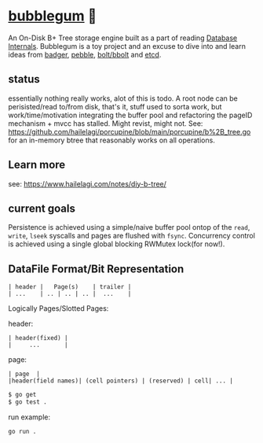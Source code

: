 # [bubblegum](https://adventuretime.fandom.com/wiki/Princess_Bubblegum) 🍬

An On-Disk B+ Tree storage engine built as a part of reading [Database Internals](https://www.databass.dev/).
 Bubblegum is a toy project and an excuse to dive into and learn ideas from [badger](https://github.com/dgraph-io/badger), [pebble](https://github.com/cockroachdb/pebble), [bolt/bbolt](https://github.com/etcd-io/bbolt) and [etcd](https://github.com/etcd-io/etcd).

## status
essentially nothing really works, alot of this is todo. A root node can be perisisted/read to/from disk, that's it, stuff used to sorta work,
but work/time/motivation integrating the buffer pool and refactoring the pageID mechanism + mvcc has stalled. Might revist, might not.
See: https://github.com/hailelagi/porcupine/blob/main/porcupine/b%2B_tree.go for an in-memory btree that reasonably works on all operations.

## Learn more
see: https://www.hailelagi.com/notes/diy-b-tree/

## current goals
Persistence is achieved using a simple/naive buffer pool ontop of the `read`, `write`, `lseek` syscalls and pages are flushed with `fsync`.
Concurrency control is achieved using a single global blocking RWMutex lock(for now!).

## DataFile Format/Bit Representation

```
| header |   Page(s)    | trailer |
| ...    | .. | .. | .. |  ...    |
```

Logically Pages/Slotted Pages:

header:
```
| header(fixed) |
|     ...       |
```

page:
```
| page  |
|header(field names)| (cell pointers) | (reserved) | cell| ... |
```

```bash
$ go get
$ go test .
```

run example:
```
go run .
```
